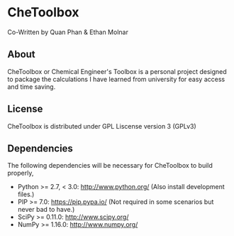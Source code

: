 # CheToolbox
Co-Written by Quan Phan & Ethan Molnar
## About
CheToolbox or Chemical Engineer's Toolbox is a personal project designed to package the calculations I have learned from university for easy access and time saving.
## License
CheToolbox is distributed under GPL Liscense version 3 (GPLv3)
## Dependencies
The following dependencies will be necessary for CheToolbox to build properly,
- Python >= 2.7, < 3.0: http://www.python.org/ (Also install development files.)
- PIP >= 7.0: https://pip.pypa.io/ (Not required in some scenarios but never bad to have.)
- SciPy >= 0.11.0: http://www.scipy.org/
- NumPy >= 1.16.0: http://www.numpy.org/
